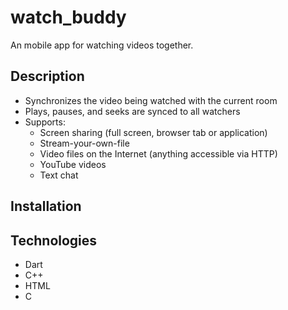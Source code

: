 # watch_buddy

An mobile app for watching videos together.

## Description

- Synchronizes the video being watched with the current room
- Plays, pauses, and seeks are synced to all watchers
- Supports:
    - Screen sharing (full screen, browser tab or application)
    - Stream-your-own-file
    - Video files on the Internet (anything accessible via HTTP)
    - YouTube videos
    - Text chat

## Installation

## Technologies
- Dart
- C++
- HTML
- C
